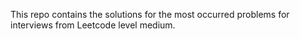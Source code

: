 This repo contains the solutions for the most occurred problems for interviews from Leetcode level medium. 
